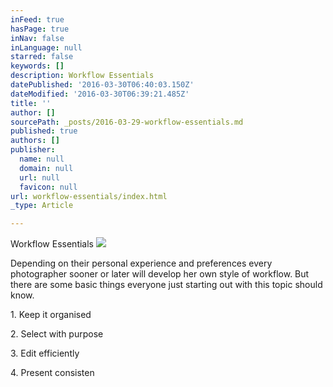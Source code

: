 ```yaml
---
inFeed: true
hasPage: true
inNav: false
inLanguage: null
starred: false
keywords: []
description: Workflow Essentials
datePublished: '2016-03-30T06:40:03.150Z'
dateModified: '2016-03-30T06:39:21.485Z'
title: ''
author: []
sourcePath: _posts/2016-03-29-workflow-essentials.md
published: true
authors: []
publisher:
  name: null
  domain: null
  url: null
  favicon: null
url: workflow-essentials/index.html
_type: Article

---
```

Workflow Essentials
![](https://the-grid-user-content.s3-us-west-2.amazonaws.com/4e889c5c-c2a7-4453-9061-572dab1be106.jpg)

Depending on their personal experience and preferences every photographer sooner or later will develop her own style of workflow. But there are some basic things everyone just starting out with this topic should know.

1\. Keep it organised

2\. Select with purpose

3\. Edit efficiently

4\. Present consisten